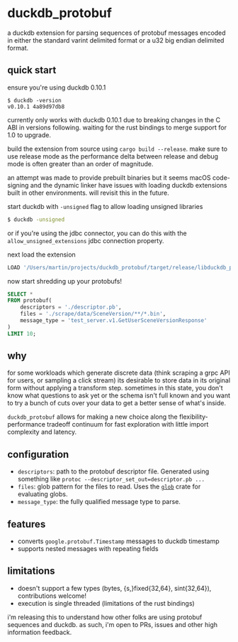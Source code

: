 # duckdb_protobuf

a duckdb extension for parsing sequences of protobuf messages encoded in either 
the standard varint delimited format or a u32 big endian delimited format.

## quick start

ensure you're using duckdb 0.10.1

```
$ duckdb -version
v0.10.1 4a89d97db8
```

currently only works with duckdb 0.10.1 due to breaking changes in the C ABI
in versions following. waiting for the rust bindings to merge support for 1.0 to
upgrade.

build the extension from source using `cargo build --release`. make sure to 
use release mode as the performance delta between release and debug mode is
often greater than an order of magnitude.

an attempt was made to provide prebuilt binaries but it seems macOS code-signing
and the dynamic linker have issues with loading duckdb extensions built in other
environments. will revisit this in the future.

start duckdb with `-unsigned` flag to allow loading unsigned libraries

```bash
$ duckdb -unsigned
```

or if you're using the jdbc connector, you can do this with the
`allow_unsigned_extensions` jdbc connection property.

next load the extension

```sql
LOAD '/Users/martin/projects/duckdb_protobuf/target/release/libduckdb_protobuf.dylib';
```

now start shredding up your protobufs!

```sql
SELECT *
FROM protobuf(
    descriptors = './descriptor.pb',
    files = './scrape/data/SceneVersion/**/*.bin',
    message_type = 'test_server.v1.GetUserSceneVersionResponse'
)
LIMIT 10;
```

## why

for some workloads which generate discrete data (think scraping a grpc API for
users, or sampling a click stream) its desirable to store data in its 
original form without applying a transform step. sometimes in this state, 
you don't know what questions to ask yet or the schema isn't full known and 
you want to try a bunch of cuts over your data to get a better sense of what's
inside.

`duckdb_protobuf` allows for making a new choice along the
flexibility-performance tradeoff continuum for fast exploration with little 
import complexity and latency.

## configuration

* `descriptors`: path to the protobuf descriptor file. Generated using something
  like `protoc --descriptor_set_out=descriptor.pb ...`
* `files`: glob pattern for the files to read. Uses the [`glob`][glob] crate 
  for evaluating globs.
* `message_type`: the fully qualified message type to parse.

## features

* converts `google.protobuf.Timestamp` messages to duckdb timestamp
* supports nested messages with repeating fields

## limitations

* doesn't support a few types (bytes, {s,}fixed{32,64}, sint{32,64}), 
  contributions welcome!
* execution is single threaded (limitations of the rust bindings)

i'm releasing this to understand how other folks are using protobuf
sequences and duckdb. as such, i'm open to PRs, issues and other high 
information feedback.

[glob]: https://docs.rs/glob/latest/glob/